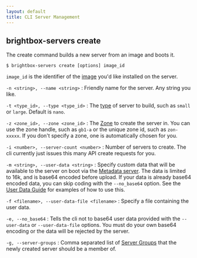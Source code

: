```yaml
---
layout: default
title: CLI Server Management
---
```


## brightbox-servers create

The create command builds a new server from an image and boots it.

    $ brightbox-servers create [options] image_id

`image_id` is the identifier of the [image](/reference/glossary/#image) you'd like installed on the server.

`-n <string>, --name <string>`
: Friendly name for the server. Any string you like.

`-t <type_id>, --type <type_id>`
: The [type](/reference/glossary/#server_type) of server to build, such as `small` or `large`. Default is `nano`.

`-z <zone_id>, --zone <zone_id>`
: The [Zone](/reference/glossary/#zone) to create the server in. You can use the zone handle, such as `gb1-a` or the unique zone id, such as `zon-xxxxx`. If you don't specify a zone, one is automatically chosen for you.

`-i <number>, --server-count <number>`
: Number of servers to create. The cli currently just issues this many API create requests for you.

`-m <string>, --user-data <string>`
: Specify custom data that will be available to the server on boot via the [Metadata server](/reference/metadata-service/). The data is limited to 16k, and is base64 encoded before upload. If your data is already base64 encoded data, you can skip coding with the `--no_base64` option. See the [User Data Guide](/guides/cli/user-data/) for examples of how to use this.

`-f <filename>, --user-data-file <filename>`
: Specify a file containing the user data.

`-e, --no_base64`
: Tells the cli not to base64 user data provided with the `--user-data` or `--user-data-file` options. You must do your own base64 encoding or the data will be rejected by the server.

`-g, --server-groups`
: Comma separated list of [Server Groups](/reference/glossary/#server_group) that the newly created server should be a member of.
